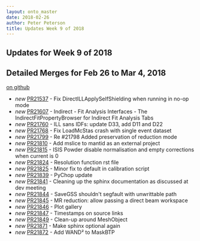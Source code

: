 ```yaml
---
layout: onto_master
date: 2018-02-26
author: Peter Peterson
title: Updates Week 9 of 2018
---
```

Updates for Week 9 of 2018
--------------------------

Detailed Merges for Feb 26 to Mar 4, 2018
-----------------------------------------
[on github](https://github.com/mantidproject/mantid/pulls?q=is%3Apr+merged%3A2018-02-27..2018-03-04)

* *new* [PR21537](https://github.com/mantidproject/mantid/pull/21537) - Fix DirectILLApplySelfShielding when running in no-op mode
* *new* [PR21607](https://github.com/mantidproject/mantid/pull/21607) - Indirect - Fit Analysis Interfaces - The IndirectFitPropertyBrowser for Indirect Fit Analysis Tabs
* *new* [PR21760](https://github.com/mantidproject/mantid/pull/21760) - ILL sans IDFs: update D33, add D11 and D22
* *new* [PR21768](https://github.com/mantidproject/mantid/pull/21768) - Fix LoadMcStas crash with single event dataset
* *new* [PR21799](https://github.com/mantidproject/mantid/pull/21799) - Re #21798 Added preservation of reduction mode
* *new* [PR21810](https://github.com/mantidproject/mantid/pull/21810) - Add mslice to mantid as an external project
* *new* [PR21815](https://github.com/mantidproject/mantid/pull/21815) - ISIS Powder disable normalisation and empty corrections when current is 0
* *new* [PR21824](https://github.com/mantidproject/mantid/pull/21824) - Resolution function rst file
* *new* [PR21825](https://github.com/mantidproject/mantid/pull/21825) - Minor fix to default in calibration script
* *new* [PR21839](https://github.com/mantidproject/mantid/pull/21839) - PyChop update
* *new* [PR21841](https://github.com/mantidproject/mantid/pull/21841) - Cleaning up the sphinx documentation as discussed at dev meeting
* *new* [PR21844](https://github.com/mantidproject/mantid/pull/21844) - SaveGSS shouldn't segfault with unwrittable path
* *new* [PR21845](https://github.com/mantidproject/mantid/pull/21845) - MR reduction: allow passing a direct beam workspace
* *new* [PR21846](https://github.com/mantidproject/mantid/pull/21846) - Plot gallery
* *new* [PR21847](https://github.com/mantidproject/mantid/pull/21847) - Timestamps on source links
* *new* [PR21849](https://github.com/mantidproject/mantid/pull/21849) - Clean-up around MeshObject
* *new* [PR21871](https://github.com/mantidproject/mantid/pull/21871) - Make sphinx optional again
* *new* [PR21872](https://github.com/mantidproject/mantid/pull/21872) - Add WAND² to MaskBTP
